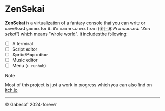# ZenSekai

**ZenSekai** is a virtualization of a fantasy console that you can write or save/load games for it. it's name comes from (全世界 *Pronounced: "Zen sekai"*) which means "whole world". it includesthe following: 
- [ ] A terminal
- [ ] Script editor
- [ ] Sprite/Map editor
- [ ] Music editor
- [ ] Menu (`> runhub`)
> [!NOTE]
> Most of this project is just a work in progress which you can also find on [itch.io](https://gabeitch.io/)
- - -
&copy; Gabesoft 2024-forever
